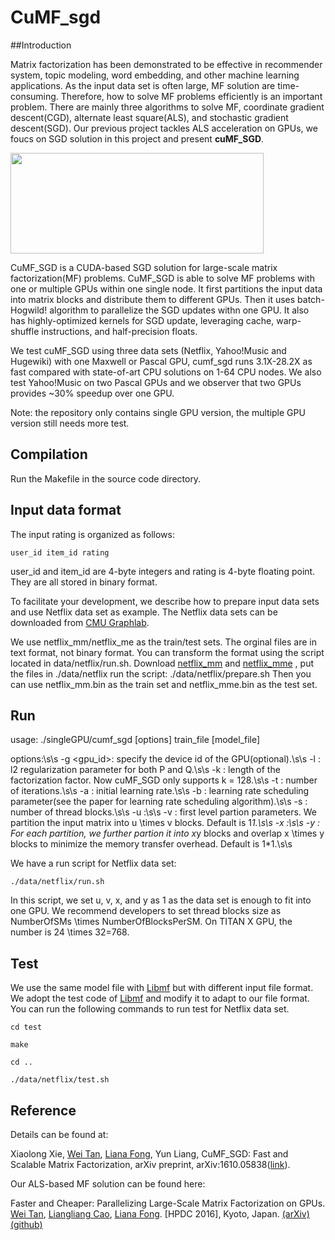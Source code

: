# CuMF_sgd

##Introduction

Matrix factorization has been demonstrated to be effective in recommender system, topic modeling, word embedding, and other machine learning applications. As the input data set is often large, MF solution are time-consuming. Therefore, how to solve MF problems efficiently is an important problem. There are mainly three algorithms to solve MF, coordinate gradient descent(CGD), alternate least square(ALS), and stochastic gradient descent(SGD). Our previous project tackles ALS acceleration on GPUs, we foucs on SGD solution in this project and present **cuMF_SGD**.


<img src=https://github.com/CuMF/cumf_sgd/raw/master/figures/mf.png width=405 height=161 />


CuMF_SGD is a CUDA-based SGD solution for large-scale matrix factorization(MF) problems. CuMF_SGD is able to solve MF problems with one or multiple GPUs within one single node. It first partitions the input data into matrix blocks and distribute them to different GPUs. Then it uses batch-Hogwild! algorithm to parallelize the SGD updates withn one GPU. It also has highly-optimized kernels for SGD update, leveraging cache, warp-shuffle instructions, and half-precision floats.



We test cuMF_SGD using three data sets (Netflix, Yahoo!Music and Hugewiki) with one Maxwell or Pascal GPU, cumf_sgd runs 3.1X-28.2X as fast compared with state-of-art CPU solutions on 1-64 CPU nodes. We also test Yahoo!Music on two Pascal GPUs and we observer that two GPUs provides ~30% speedup over one GPU. 

Note: the repository only contains single GPU version, the multiple GPU version still needs more test.

## Compilation 

Run the Makefile in the source code directory.

## Input data format

The input rating is organized as follows:

    user_id item_id rating

user_id and item_id are 4-byte integers and rating is 4-byte floating point. They are all stored in binary format. 


To facilitate your development, we describe how to prepare input data sets and use Netflix data set as example. The Netflix data sets can be downloaded from [CMU Graphlab](http://www.select.cs.cmu.edu/code/graphlab/datasets/). 

We use netflix_mm/netflix_me as the train/test sets. The orginal files are in text format, not binary format. You can transform the format using the script located in data/netflix/run.sh. Download [netflix_mm](http://www.select.cs.cmu.edu/code/graphlab/datasets/netflix_mm) and [netflix_mme](http://www.select.cs.cmu.edu/code/graphlab/datasets/netflix_mme) , put the files in ./data/netflix run the script:
	./data/netflix/prepare.sh
Then you can use netflix_mm.bin as the train set and netflix_mme.bin as the test set. 


## Run
usage: ./singleGPU/cumf_sgd [options] train_file [model_file]

options:\s\s
-g <gpu_id>: specify the device id of the GPU(optional).\s\s
-l <lambda>: l2 regularization parameter for both P and Q.\s\s
-k <dimensions>: length of the factorization factor. Now cuMF_SGD only supports k = 128.\s\s
-t <iterations>: number of iterations.\s\s
-a <alpha>: initial learning rate.\s\s
-b <beta>: learning rate scheduling parameter(see the paper for learning rate scheduling algorithm).\s\s
-s <thread blocks>: number of thread blocks.\s\s
-u :\s\s
-v : first level partion parameters. We partition the input matrix into u \times v blocks. Default is 1*1.\s\s
-x :\s\s
-y : For each partition, we further partion it into x*y blocks and overlap x \times y blocks to minimize the memory transfer overhead. Default is 1*1.\s\s


We have a run script for Netflix data set:

    ./data/netflix/run.sh

In this script, we set u, v, x, and y as 1 as the data set is enough to fit into one GPU. We recommend developers to set thread blocks size as NumberOfSMs \times NumberOfBlocksPerSM. On TITAN X GPU, the number is 24 \times 32=768.


## Test
We use the same model file with [Libmf](https://github.com/cjlin1/libmf) but with different input file format. We adopt the test code of [Libmf](https://github.com/cjlin1/libmf) and modify it to adapt to our file format. You can run the following commands to run test for Netflix data set.
  
    cd test

    make

    cd ..

    ./data/netflix/test.sh


## Reference


Details can be found at:

Xiaolong Xie, [Wei Tan](https://github.com/wei-tan), [Liana Fong](https://github.com/llfong), Yun Liang, CuMF_SGD: Fast and Scalable Matrix Factorization, arXiv preprint, arXiv:1610.05838([link](https://arxiv.org/abs/1610.05838)).

Our ALS-based MF solution can be found here:

Faster and Cheaper: Parallelizing Large-Scale Matrix Factorization on GPUs. [Wei Tan](https://github.com/wei-tan), [Liangliang Cao](https://github.com/llcao), [Liana Fong](https://github.com/llfong). [HPDC 2016], Kyoto, Japan. [(arXiv)](http://arxiv.org/abs/1603.03820) [(github)](https://github.com/wei-tan/cumf_als)

